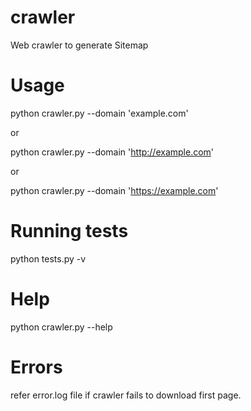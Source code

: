 # crawler
Web crawler to generate Sitemap

# Usage

python crawler.py --domain 'example.com'

or

python crawler.py --domain 'http://example.com'

or

python crawler.py --domain 'https://example.com'


# Running tests

python tests.py -v


# Help

python crawler.py --help


# Errors

refer error.log file if crawler fails to download first page.